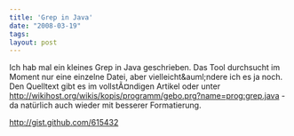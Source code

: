 ```yaml
---
title: 'Grep in Java'
date: "2008-03-19"
tags: 
layout: post
---
```

<p>Ich hab mal ein kleines Grep in Java geschrieben. Das Tool durchsucht im Moment nur eine einzelne Datei, aber vielleicht&amp;auml;ndere ich es ja noch. Den Quelltext gibt es im vollst&Atilde;&curren;ndigen Artikel oder unter <a href="http://wikihost.org/wikis/kopis/programm/gebo.prg?name=prog:grep.java">http://wikihost.org/wikis/kopis/programm/gebo.prg?name=prog:grep.java</a> - da nat&uuml;rlich auch wieder mit besserer Formatierung.</p>
<p><p><a href="http://gist.github.com/615432">http://gist.github.com/615432</a></p></p>

